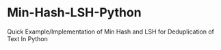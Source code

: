 # Min-Hash-LSH-Python
Quick Example/Implementation of Min Hash and LSH for Deduplication of Text
In Python
